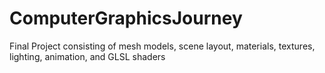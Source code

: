 # ComputerGraphicsJourney
Final Project consisting of mesh models, scene layout, materials, textures, lighting, animation, and GLSL shaders
